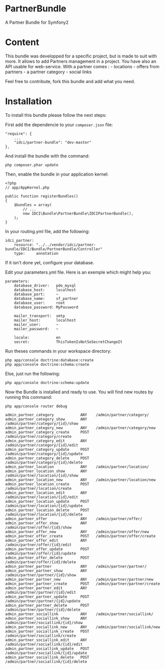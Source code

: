 PartnerBundle
===============

A Partner Bundle for Symfony2

Content
=======

This bundle was developped for a specific project, but is made to suit with more. It allows to add Partners management in a project.
You have also an API usable for web-service. With a partner comes :
    - locations
    - offers from partners
    - a partner category
    - social links

Feel free to contribute, fork this bundle and add what you need.

Installation
============

To install this bundle please follow the next steps:

First add the dependencie to your `composer.json` file:

    "require": {
        ...
        "idci/partner-bundle": "dev-master"
    },

And install the bundle with the command:

    php composer.phar update

Then, enable the bundle in your application kernel:

    <?php
    // app/AppKernel.php

    public function registerBundles()
    {
        $bundles = array(
            // ...
            new IDCI\Bundle\PartnerBundle\IDCIPartnerBundle(),
        );
    }

In your routing.yml file, add the following:

    idci_partner:
        resource: "../../vendor/idci/partner-bundle/IDCI/Bundle/PartnerBundle/Controller"
        type:     annotation

If it isn't done yet, configure your database.

Edit your parameters.yml file. Here is an exemple which might help you:

    parameters:
        database_driver:   pdo_mysql
        database_host:     localhost
        database_port:     ~
        database_name:     sf_partner
        database_user:     root
        database_password: MyPassword

        mailer_transport:  smtp
        mailer_host:       localhost
        mailer_user:       ~
        mailer_password:   ~

        locale:            en
        secret:            ThisTokenIsNotSoSecretChangeIt

Run theses commands in your workspace directory:

    php app/console doctrine:database:create
    php app/console doctrine:schema:create

Else, just run the following:

    php app/console doctrine:schema:update

Now the Bundle is installed and ready to use. You will find new routes by running this command:

    php app/console router debug

    admin_partner_category            ANY    /admin/partner/category/
    admin_partner_category_show       ANY    /admin/partner/category/{id}/show
    admin_partner_category_new        ANY    /admin/partner/category/new
    admin_partner_category_create     POST   /admin/partner/category/create
    admin_partner_category_edit       ANY    /admin/partner/category/{id}/edit
    admin_partner_category_update     POST   /admin/partner/category/{id}/update
    admin_partner_category_delete     POST   /admin/partner/category/{id}/delete
    admin_partner_location            ANY    /admin/partner/location/
    admin_partner_location_show       ANY    /admin/partner/location/{id}/show
    admin_partner_location_new        ANY    /admin/partner/location/new
    admin_partner_location_create     POST   /admin/partner/location/create
    admin_partner_location_edit       ANY    /admin/partner/location/{id}/edit
    admin_partner_location_update     POST   /admin/partner/location/{id}/update
    admin_partner_location_delete     POST   /admin/partner/location/{id}/delete
    admin_partner_offer               ANY    /admin/partner/offer/
    admin_partner_offer_show          ANY    /admin/partner/offer/{id}/show
    admin_partner_offer_new           ANY    /admin/partner/offer/new
    admin_partner_offer_create        POST   /admin/partner/offer/create
    admin_partner_offer_edit          ANY    /admin/partner/offer/{id}/edit
    admin_partner_offer_update        POST   /admin/partner/offer/{id}/update
    admin_partner_offer_delete        POST   /admin/partner/offer/{id}/delete
    admin_partner_partner             ANY    /admin/partner/partner/
    admin_partner_partner_show        ANY    /admin/partner/partner/{id}/show
    admin_partner_partner_new         ANY    /admin/partner/partner/new
    admin_partner_partner_create      POST   /admin/partner/partner/create
    admin_partner_partner_edit        ANY    /admin/partner/partner/{id}/edit
    admin_partner_partner_update      POST   /admin/partner/partner/{id}/update
    admin_partner_partner_delete      POST   /admin/partner/partner/{id}/delete
    admin_partner_sociallink          ANY    /admin/partner/sociallink/
    admin_partner_sociallink_show     ANY    /admin/partner/sociallink/{id}/show
    admin_partner_sociallink_new      ANY    /admin/partner/sociallink/new
    admin_partner_sociallink_create   POST   /admin/partner/sociallink/create
    admin_partner_sociallink_edit     ANY    /admin/partner/sociallink/{id}/edit
    admin_partner_sociallink_update   POST   /admin/partner/sociallink/{id}/update
    admin_partner_sociallink_delete   POST   /admin/partner/sociallink/{id}/delete